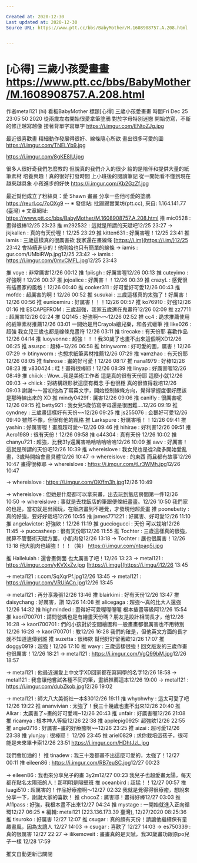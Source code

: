 ```yaml
---

Created at: 2020-12-30
Last updated at: 2020-12-30
Source URL: https://www.ptt.cc/bbs/BabyMother/M.1608908757.A.208.html


---
```


# [心得] 三歲小孩愛畫畫 https://www.ptt.cc/bbs/BabyMother/M.1608908757.A.208.html


作者metal121 (hi)
看板BabyMother
標題\[心得\] 三歲小孩愛畫畫
時間Fri Dec 25 23:05:50 2020
從兩歲左右開始很愛拿筆塗鴉 對於字母特別迷戀 開始仿寫，不斷的修正越寫越像 接著背單字寫單字 <https://i.imgur.com/ENtoZJg.jpg>

最近很喜歡畫 精細動作發展得很好、線條隨心所欲 畫出很多可愛的圖 <https://i.imgur.com/TNELYb9.jpg>

<https://i.imgur.com/8gKE8lU.jpg>

很多人很好奇我們怎麼教的 但說真的我們介入的很少 給的是陪伴和提供大量的紙筆素材 培養興趣！真的很好打發時間 上小班後的閱讀筆記 從一開始看不懂到現在越來越具象 小孩進步的好快 <https://i.imgur.com/Kb2GzZf.jpg>

最近幫他成立了粉絲頁：愛 Shawn 畫畫 分享一些他可愛的塗鴉 <https://reurl.cc/7oOXg9> -- ※ 發信站: 批踢踢實業坊(ptt.cc), 來自: 1.164.141.77 (臺灣) ※ 文章網址: <https://www.ptt.cc/bbs/BabyMother/M.1608908757.A.208.html>
推 mic0528 : 畫得很棒12/25 23:23
推 m292532 : 這就是所謂的天賦吧12/25 23:27
→ jkjkallen : 真的有天份喔！12/25 23:29
推 kitten631 : 好厲害喔！12/25 23:41
推 iamis : 三歲這樣真的很厲害欸 我家還在畫線條 [https://i.im](https://i.im/)12/25 23:42
會持續進步的！他剛始也只有簡單的線條
→ iamis : gur.com/UMbiRWp.jpg12/25 23:42
→ iamis : <https://i.imgur.com/0mvCMFL.jpg>12/25 23:43

推 voye : 非常厲害12/26 00:12
推 fpiisgh : 好厲害喔12/26 00:13
推 cuteyimo : 好強啊！12/26 00:37
推 jojoalice : 好厲害！！12/26 00:39
推 crazyL : 感覺很有插畫家的風格！12/26 00:40
推 cooker311 : 好可愛好可愛12/26 00:43
推 mofdc : 超厲害的啊！12/26 00:52
推 susukai : 三歲這樣真的太強了！好厲害！12/26 00:56
推 eunicemiru : 好厲害！！！12/26 00:57
推 ko76910 : 好強12/26 01:16
推 ESCAPEFROM : 三歲超強，我家五歲還在鬼畫符12/26 02:09
推 zz7711 : 超厲害12/26 02:24
推 QQ145 : 好強啊～～12/26 02:52
推 cc4 : 跪求推薦使用的紙筆素材推薦12/26 03:01
一開始是用Crayola繪兒樂，和各式蠟筆
推 like026 : 超強 我女兒三歲也都是線條鬼畫符 12/26 03:11
推 tirecake : 有天份耶 喜歡作品12/26 04:14
推 luoyvonne : 超強！！！我30歲了也畫不出來這個啊XD12/26 06:25
推 asuspc : 超棒~12/26 06:58
推 btinyworm : 好可愛的圖，厲害！12/26 07:29
→ btinyworm : 也想求紙筆素材推薦12/26 07:29
推 vamzhao : 有天份耶12/26 08:05
推 fishrose : 畫的好可愛！12/26 08:17
推 nana1979 : 好棒12/26 08:23
推 v830424 : 哇！畫得很棒耶！12/26 08:39
推 linyap : 好厲害喔12/26 08:49
推 chiick : Wow...我是美術工作者 這是真的很有天份耶 這麼小就12/26 09:03
→ chiick : 對結構跟形狀這麼有概念 手也很穩 真的很值得栽培12/26 09:03
謝謝～～當初他為了寫英文字，開始控制線條方向，覺得掌握度很好應該是那時練出來的 XD
推 mindy0429f : 厲害12/26 09:06
推 canifly : 很厲害呢12/26 09:15
推 betty921 : 我女兒5歲仿寫字母還是很困難....12/26 09:19
推 cyndney : 三歲畫這樣好有天份~~12/26 09:25
推 js255076 : 企鵝好可愛12/26 09:40
雖然不像，但很有他的風格
推 Larkspure : 好厲害哦！！12/26 09:41
推 yashin : 好厲害喔！畫風超可愛～12/26 09:46
推 hihirae : 好利害12/26 09:51
推 Aero1989 : 很有天份！12/26 09:58
推 c44304 : 真有天份 12/26 10:02
推 chanyu721 : 超強，比我31y還厲害哈哈哈哈哈哈12/26 10:09
推 awv : 好厲害！這就是所謂的天份吧12/26 10:39
推 whereislove : 我女兒也是從2歲多開始愛亂畫，3歲時開始會畫具體12/26 10:47
→ whereislove : 的東西 而且都有故事12/26 10:47
畫得很棒耶
→ whereislove : <https://i.imgur.com/tLr3WMh.jpg>12/26 10:47

→ whereislove : <https://i.imgur.com/OXffm3h.jpg>12/26 10:49

→ whereislove : 但她是什麼都可以拿來畫，出去玩到飯店房間第一件12/26 10:50
→ whereislove : 事就是去找飯店的筆跟便條紙畫畫。12/26 10:50
我們家的也是，當初就是出國玩，在飯店畫到不睡覺，才發現他超愛畫
推 poonebetty : 真的好強，要好好栽培12/26 10:55
推 james771221 : 好厲害、好可愛12/26 11:10
推 angelavictor: 好強欸！12/26 11:19
推 gucciogucci : 天份 可以栽培12/26 11:45
→ puccasheep : 很有天份耶12/26 11:55
推 Tochter : 三歲這樣真的很強，就算不管藝術天賦方面，小肌肉發12/26 13:18
→ Tochter : 展也很厲害！12/26 13:18
他大肌肉也超強！！！（笑） <https://i.imgur.com/ntpaq5j.jpg>

推 Halleluiah : 還會畫側面 也太厲害了吧！12/26 13:23
→ metal121 : <https://i.imgur.com/yKVXxZv.jpg> [https://i.imgu](https://i.imgu/)12/26 13:45

→ metal121 : r.com/SqXqrPf.jpg12/26 13:45
→ metal121 : <https://i.imgur.com/VRUiACn.jpg>12/26 13:45

→ metal121 : 再分享幾張12/26 13:46
推 blairkimi : 好有天份12/26 13:47
推 daisychang : 好厲害，讚 12/26 14:08
推 alicegaga : 超強～真的比大人還強12/26 14:32
推 highminded : 畫得好可愛喔喔喔喔 根本插畫等級阿12/26 15:54
推 kaori700701 : 請問爸媽也是有繪畫天份嗎？朋友是設計相關長才，他12/26 16:28
→ kaori700701 : 們的小孩對於空間繪圖和一般畫畫都很厲害也不用特別12/26 16:28
→ kaori700701 : 教12/26 16:28
我們的確是，但他英文方面的長才就不知道遺傳到誰
推 suzetta : 很棒欸 幫他好好留著歐12/26 17:07
推 doggy0919 : 超強！12/26 17:10
推 wavy : 三歲這樣很強！回文版友的三歲作畫也很厲害！12/26 18:21
→ metal121 : <https://i.imgur.com/VgQ99bM.jpg>12/26 18:57

→ metal121 : 他最近還愛上中文字XD回家都在寫同學的名字12/26 18:58
→ metal121 : 我會讓他嘗試各種不同的筆，畫紙推薦這本12/26 19:00
→ metal121 : <https://i.imgur.com/dubZkob.jpg>12/26 19:02

→ metal121 : 師大八大美術社一本$3012/26 19:11
推 whyohwhy : 這太可愛了吧12/26 19:22
推 ananvivian : 太強了！我三十幾歲也畫不出來12/26 20:40
推 Alkar : 太厲害了~畫的好可愛唷~12/26 20:43
推 unfair : 好厲害喔12/26 21:08
推 ricamya : 根本神人等級12/26 22:38
推 applepig0925: 超強欸12/26 22:55
推 angie0716 : 好厲害~畫的好療癒啊~~12/26 23:25
推 aizai : 超可愛12/26 23:38
推 ylunjay : 很棒耶！ 12/26 23:45
推 ariel0829 : 求你栽培這孩子，很可能是未來畢卡索12/26 23:51
<https://i.imgur.com/HDhtJzL.jpg>

我們會加油的！
推 tinadew : 我三十幾都畫不出這麼可愛的，太強了！12/27 00:11
推 eileen86 : <https://i.imgur.com/RB7euSC.jpg>12/27 00:23

→ eileen86 : 我也來分享兒子的畫 3y2m12/27 00:23
我兒子也超愛畫太陽，每天都在點名太陽班的人！那明明是隔壁班
推 oceanbird : 超猛！！12/27 00:57
推 luagi510 : 超厲害的！作品好療癒啊～12/27 02:32
我就是覺得得很療癒，想說來分享一下，謝謝大家的喜歡！
推 chocoZ : 厲害耶！畫得好棒12/27 03:03
推 A11pass : 好強，我根本畫不出來12/27 04:24
推 mystage : 一開始就進入正向循環12/27 06:25
※ 編輯: metal121 (223.136.173.39 臺灣), 12/27/2020 08:25:36
推 tisuroko : 好厲害 12/27 12:07
推 csugar : 真的頗有天份！請讓他繼續保有童趣畫風，因為太讓人 12/27 14:03
→ csugar : 喜歡了 12/27 14:03
→ es750339 : 真的很厲害 12/27 22:27
→ ilikemoveit : 畫畫真的是天賦，我30歲畫功跟原po兒子一樣 12/28 17:59

推文自動更新已關閉

